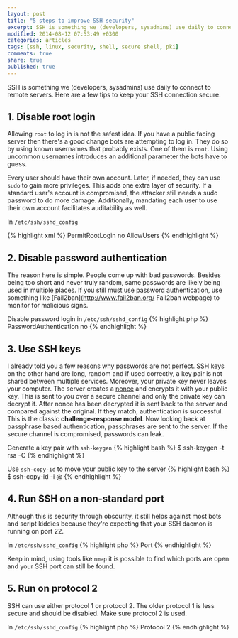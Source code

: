 ```yaml
---
layout: post
title: "5 steps to improve SSH security"
excerpt: SSH is something we (developers, sysadmins) use daily to connect to remote servers. Here are a few tips to keep your SSH connection secure.
modified: 2014-08-12 07:53:49 +0300
categories: articles
tags: [ssh, linux, security, shell, secure shell, pki]
comments: true
share: true
published: true
---
```


SSH is something we (developers, sysadmins) use daily to connect to remote servers. Here are a few tips to keep your SSH connection secure.

## 1. Disable root login

Allowing `root` to log in is not the safest idea. If you have a public facing server then there's a good change bots are attempting to log in. They do so by using known usernames that probably exists. One of them is `root`. Using uncommon usernames introduces an additional parameter the bots have to guess.

Every user should have their own account. Later, if needed, they can use `sudo` to gain more privileges. This adds one extra layer of security. If a standard user's account is compromised, the attacker still needs a sudo password to do more damage. Additionally, mandating each user to use their own account facilitates auditability as well.

In `/etc/ssh/sshd_config`

{% highlight xml %}
PermitRootLogin no
AllowUsers <username>
{% endhighlight %}

## 2. Disable password authentication

The reason here is simple. People come up with bad passwords. Besides being too short and never truly random, same passwords are likely being used in multiple places. If you still must use password authentication, use something like [Fail2ban](http://www.fail2ban.org/ Fail2ban webpage) to monitor for malicious signs.

Disable password login in `/etc/ssh/sshd_config`
{% highlight php %}
PasswordAuthentication no
{% endhighlight %}

## 3. Use SSH keys

I already told you a few reasons why passwords are not perfect. SSH keys on the other hand are long, random and if used correctly, a key pair is not shared between multiple services. Moreover, your private key never leaves your computer. The server creates a [nonce](https://en.wikipedia.org/wiki/Cryptographic_nonce "link to Wikipedia page about nonce") and encrypts it with your public key. This is sent to you over a secure channel and only the private key can decrypt it. After nonce has been decrypted it is sent back to the server and compared against the original. If they match, authentication is successful. This is the classic **challenge-response model**. Now looking back at passphrase based authentication, passphrases are sent to the server. If the secure channel is compromised, passwords can leak.

Generate a key pair with `ssh-keygen`
{% highlight bash %}
$ ssh-keygen -t rsa -C <email>
{% endhighlight %}

Use `ssh-copy-id` to move your public key to the server
{% highlight bash %}
$ ssh-copy-id -i <pub key> <user>@<host>
{% endhighlight %}

## 4. Run SSH on a non-standard port

Although this is security through obscurity, it still helps against most bots and script kiddies because they're expecting that your SSH daemon is running on port 22.

In `/etc/ssh/sshd_config`
{% highlight php %}
Port <port number>
{% endhighlight %}

Keep in mind, using tools like `nmap` it is possible to find which ports are open and your SSH port can still be found.

## 5. Run on protocol 2

SSH can use either protocol 1 or protocol 2. The older protocol 1 is less secure and should be disabled. Make sure protocol 2 is used.

In `/etc/ssh/sshd_config`
{% highlight php %}
Protocol 2
{% endhighlight %}
